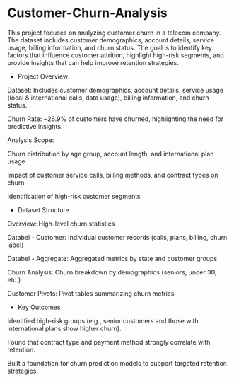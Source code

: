 # Customer-Churn-Analysis
This project focuses on analyzing customer churn in a telecom company. The dataset includes customer demographics, account details, service usage, billing information, and churn status. The goal is to identify key factors that influence customer attrition, highlight high-risk segments, and provide insights that can help improve retention strategies.

- Project Overview

Dataset: Includes customer demographics, account details, service usage (local & international calls, data usage), billing information, and churn status.

Churn Rate: ~26.9% of customers have churned, highlighting the need for predictive insights.

Analysis Scope:

Churn distribution by age group, account length, and international plan usage

Impact of customer service calls, billing methods, and contract types on churn

Identification of high-risk customer segments

- Dataset Structure

Overview: High-level churn statistics

Databel - Customer: Individual customer records (calls, plans, billing, churn label)

Databel - Aggregate: Aggregated metrics by state and customer groups

Churn Analysis: Churn breakdown by demographics (seniors, under 30, etc.)

Customer Pivots: Pivot tables summarizing churn metrics


- Key Outcomes

Identified high-risk groups (e.g., senior customers and those with international plans show higher churn).

Found that contract type and payment method strongly correlate with retention.

Built a foundation for churn prediction models to support targeted retention strategies.
